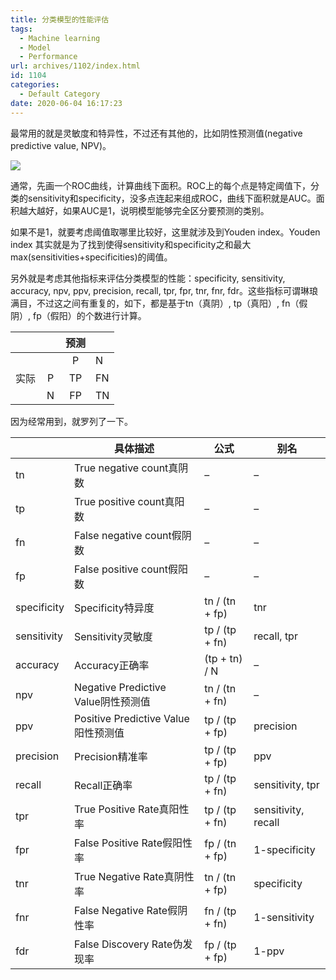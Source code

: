 ```yaml
---
title: 分类模型的性能评估
tags:
  - Machine learning
  - Model
  - Performance 
url: archives/1102/index.html
id: 1104
categories:
  - Default Category
date: 2020-06-04 16:17:23
---
```


最常用的就是灵敏度和特异性，不过还有其他的，比如阴性预测值(negative predictive value, NPV)。

[![](/wp/f4w/2020/2020-06-04-ROC.gif)](https://raw.githubusercontent.com/ProfessionalFarmer/f4w/master/2020/2020-06-04-ROC.gif)

通常，先画一个ROC曲线，计算曲线下面积。ROC上的每个点是特定阈值下，分类的sensitivity和specificity，没多点连起来组成ROC，曲线下面积就是AUC。面积越大越好，如果AUC是1，说明模型能够完全区分要预测的类别。

如果不是1，就要考虑阈值取哪里比较好，这里就涉及到Youden index。Youden index 其实就是为了找到使得sensitivity和specificity之和最大max(sensitivities+specificities)的阈值。

另外就是考虑其他指标来评估分类模型的性能：specificity, sensitivity, accuracy, npv, ppv, precision, recall, tpr, fpr, tnr, fnr, fdr。这些指标可谓琳琅满目，不过这之间有重复的，如下，都是基于tn（真阴）, tp（真阳）, fn（假阴）, fp（假阳）的个数进行计算。

| 　   |    | 预测 |    |
|------|:--:|:----:|----|
| 　   | 　 |   P  |  N |
| 实际 |  P |  TP  | FN |
|      |  N |  FP  | TN |

因为经常用到，就罗列了一下。

|             | 具体描述                            | 公式           | 别名                |
|-------------|-------------------------------------|----------------|---------------------|
| tn          | True negative count真阴数           | –              | –                   |
| tp          | True positive count真阳数           | –              | –                   |
| fn          | False negative count假阴数          | –              | –                   |
| fp          | False positive count假阳数          | –              | –                   |
| specificity | Specificity特异度                   | tn / (tn + fp) | tnr                 |
| sensitivity | Sensitivity灵敏度                   | tp / (tp + fn) | recall, tpr         |
| accuracy    | Accuracy正确率                      | (tp + tn) / N  | –                   |
| npv         | Negative Predictive Value阴性预测值 | tn / (tn + fn) | –                   |
| ppv         | Positive Predictive Value阳性预测值 | tp / (tp + fp) | precision           |
| precision   | Precision精准率                     | tp / (tp + fp) | ppv                 |
| recall      | Recall正确率                        | tp / (tp + fn) | sensitivity, tpr    |
| tpr         | True Positive Rate真阳性率          | tp / (tp + fn) | sensitivity, recall |
| fpr         | False Positive Rate假阳性率         | fp / (tn + fp) | 1-specificity       |
| tnr         | True Negative Rate真阴性率          | tn / (tn + fp) | specificity         |
| fnr         | False Negative Rate假阴性率         | fn / (tp + fn) | 1-sensitivity       |
| fdr         | False Discovery Rate伪发现率        | fp / (tp + fp) | 1-ppv               |


